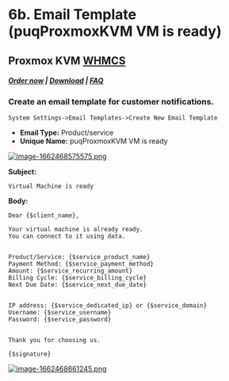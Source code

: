 # 6b. Email Template (puqProxmoxKVM VM is ready)

## Proxmox KVM **[WHMCS](https://puqcloud.com/link.php?id=77)**

#####  [Order now](https://puqcloud.com/index.php?rp=/store/whmcs-module-proxmox-kvm) | [Download](https://download.puqcloud.com/WHMCS/servers/PUQ_WHMCS-Proxmox-KVM/) | [FAQ](https://faq.puqcloud.com/)

### Create an email template for customer notifications.

```
System Settings->Email Templates->Create New Email Template
```

- **Email Type:** Product/service
- **Unique Name:** puqProxmoxKVM VM is ready

[![image-1662468575575.png](https://doc.puq.info/uploads/images/gallery/2022-09/scaled-1680-/image-1662468575575.png)](https://doc.puq.info/uploads/images/gallery/2022-09/image-1662468575575.png)

**Subject:**

```
Virtual Machine is ready
```

**Body:**

```
Dear {$client_name},

Your virtual machine is already ready.
You can connect to it using data.


Product/Service: {$service_product_name}
Payment Method: {$service_payment_method}
Amount: {$service_recurring_amount}
Billing Cycle: {$service_billing_cycle}
Next Due Date: {$service_next_due_date}


IP address: {$service_dedicated_ip} or {$service_domain}
Username: {$service_username}
Password: {$service_password}


Thank you for choosing us.

{$signature}
```

[![image-1662468661245.png](https://doc.puq.info/uploads/images/gallery/2022-09/scaled-1680-/image-1662468661245.png)](https://doc.puq.info/uploads/images/gallery/2022-09/image-1662468661245.png)
